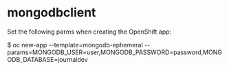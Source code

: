 # mongodbclient
Set the following parms when creating the OpenShift app:

$ oc new-app --template=mongodb-ephemeral --params=MONGODB_USER=user,MONGODB_PASSWORD=password,MONGODB_DATABASE=journaldev

